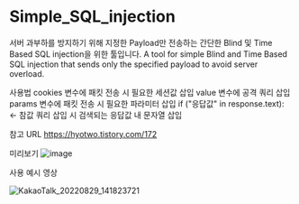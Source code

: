 # Simple_SQL_injection
서버 과부하를 방지하기 위해 지정한 Payload만 전송하는 간단한 Blind 및 Time Based SQL injection을 위한 툴입니다. A tool for simple Blind and Time Based SQL injection that sends only the specified payload to avoid server overload.

사용법
cookies 변수에 패킷 전송 시 필요한 세션값 삽입
value 변수에 공격 쿼리 삽입
params 변수에 패킷 전송 시 필요한 파라미터 삽입
if ("응답값" in response.text): <- 참값 쿼리 삽입 시 검색되는 응답값 내 문자열 삽입

참고 URL
https://hyotwo.tistory.com/172



미리보기
![image](https://user-images.githubusercontent.com/52150319/187129349-5c5467cd-f597-40df-9259-22e650d9d5f7.png)


사용 예시 영상

![KakaoTalk_20220829_141823721](https://user-images.githubusercontent.com/52150319/187129286-ec7c153c-3929-49a2-a1d0-a9dd488fd97b.gif)
